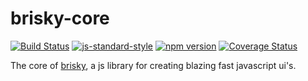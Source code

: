 # brisky-core
<!-- VDOC.badges travis; standard; npm; coveralls -->
<!-- DON'T EDIT THIS SECTION (including comments), INSTEAD RE-RUN `vdoc` TO UPDATE -->
[![Build Status](https://travis-ci.org/vigour-io/brisky-core.svg?branch=master)](https://travis-ci.org/vigour-io/brisky-core)
[![js-standard-style](https://img.shields.io/badge/code%20style-standard-brightgreen.svg)](http://standardjs.com/)
[![npm version](https://badge.fury.io/js/brisky-core.svg)](https://badge.fury.io/js/brisky-core)
[![Coverage Status](https://coveralls.io/repos/github/vigour-io/brisky-core/badge.svg?branch=master)](https://coveralls.io/github/vigour-io/brisky-core?branch=master)

<!-- VDOC END -->
The core of [brisky](https://github.com/vigour-io/brisky), a js library for creating blazing fast javascript ui's.
